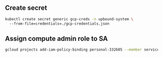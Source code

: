 ## Create secret

```bash
kubectl create secret generic gcp-creds -n upbound-system \ 
  --from-file=credentials=./gcp-credentials.json
```

## Assign compute admin role to SA

```bash
gcloud projects add-iam-policy-binding personal-332605 --member serviceAccount:crossplane-2@personal-332605.iam.gserviceaccount.com --role roles/compute.instanceAdmin
```